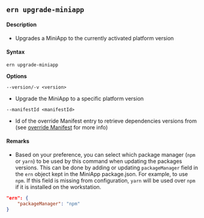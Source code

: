 ## `ern upgrade-miniapp`

#### Description

* Upgrades a MiniApp to the currently activated platform version

#### Syntax

`ern upgrade-miniapp`

**Options**  

`--version/-v <version>`

* Upgrade the MiniApp to a specific platform version  

`--manifestId <manifestId>`

* Id of the override Manifest entry to retrieve dependencies versions from (see [override Manifest] for more info)

#### Remarks

* Based on your preference, you can select which package manager (`npm` or `yarn`) to be used by this command when updating the packages versions. This can be done by adding or updating `packageManager` field in the `ern` object kept in the MiniApp package.json. For example, to use `npm`. If this field is missing from configuration, `yarn` will be used over `npm` if it is installed on the workstation.

```json
"ern": {
    "packageManager": "npm"
}
```

[override Manifest]: ../platform-parts/manifest/override.md
